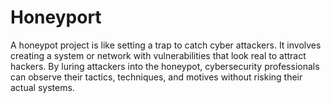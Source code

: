 # Honeyport
A honeypot project is like setting a trap to catch cyber attackers. It involves creating a system or network with vulnerabilities that look real to attract hackers. By luring attackers into the honeypot, cybersecurity professionals can observe their tactics, techniques, and motives without risking their actual systems. 
